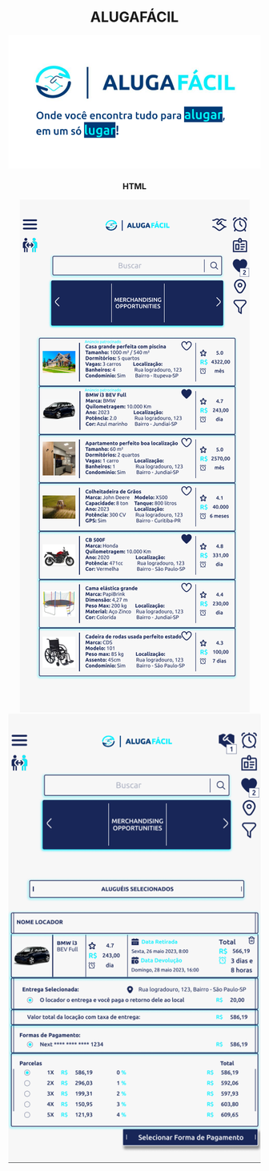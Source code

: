 <h1 align="center">
  ALUGAFÁCIL
</h1>

<img src="FrontEnd/assets/images/AlugafacilIntro.png">


<h3 align="center">
  HTML
</h3>

<p align="center">
<img src="FrontEnd/assets/images/Alugafacil.png">  
<img align="center" src="FrontEnd/assets/images/Alugafacil2.png">
</p>
